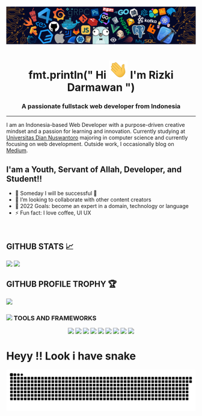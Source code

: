 <!-- # Hallo I'm Lailatul Fitriyah 👋

[![Linkedin Badge](https://img.shields.io/badge/LailatulFitriyah-blue?style=for-the-badge&logo=Linkedin&logoColor=white&link=https://www.linkedin.com/in/lailatul-fitriyah-5964611a7/)](https://www.linkedin.com/in/lailatul-fitriyah-5964611a7/)
[![Medium Badge](https://img.shields.io/badge/@fitringer612-000000?style=for-the-badge&labelColor=000000&logo=Medium&link=https://medium.com/@fitringer612)](https://medium.com/@fitringer612)
[![Twitter Badge](https://img.shields.io/badge/@fitringer612-1ca0f1?style=for-the-badge&labelColor=1ca0f1&logo=twitter&logoColor=white&link=https://twitter.com/fitringer612)](https://twitter.com/fitringer612)
[![Instagram Badge](https://img.shields.io/badge/@fitrifff_-purple?style=for-the-badge&logo=instagram&logoColor=white&link=https://www.instagram.com/fitrifff_/)](https://www.instagram.com/fitrifff_/)
[![Gmail Badge](https://img.shields.io/badge/-fitringer612@gmail.com-c14438?style=for-the-badge&logo=Gmail&logoColor=white&link=mailto:fitringer612@gmail.com)](mailto:fitringer612@gmail.com)
 -->
 
 <p align="center"><img src="https://raw.githubusercontent.com/KevinPatel04/KevinPatel04/master/header.png"></p>
<h1 align="center">fmt.println(" Hi  <img src="https://raw.githubusercontent.com/ABSphreak/ABSphreak/master/gifs/Hi.gif" width="50"> I'm Rizki Darmawan ")     </h1>
<h3 align="center">A passionate fullstack web developer from Indonesia</h3>
<hr />

I am an Indonesia-based Web Developer with a purpose-driven creative mindset and a passion for learning and innovation.
Currently studying at [Universitas Dian Nuswantoro](https://dinus.ac.id/) majoring in computer science and currently focusing on web development.
Outside work, I occasionally blog on [Medium](https://medium.com/@fitringer612).


<!-- <img align="right" src="https://media.giphy.com/media/BFDYVDaCi4X5oupjWP/giphy.gif"> -->

<!-- <div style="width:100%;height:0;padding-bottom:56%;position:relative;"><iframe src="https://giphy.com/embed/ZapH43gBVQWNCTbuc6" width="100%" height="100%" style="position:absolute" frameBorder="0" class="giphy-embed" allowFullScreen></iframe></div><p><a href="https://giphy.com/gifs/ZapH43gBVQWNCTbuc6">via GIPHY</a></p> -->

## I'am a Youth, Servant of Allah, Developer, and Student!!


- 🌱 Someday I will be successful 🤣
- 👯 I’m looking to collaborate with other content creators
- 🥅 2022 Goals: become an expert in a domain, technology or language
- ⚡ Fun fact: I love coffee, UI UX

<br>

## GITHUB STATS 📈
<p>
  <tr>
    
<td><img src="https://github-readme-stats.vercel.app/api?username=fitri612&show_icons=true&hide_border=true&theme=radical&layout=compact" /></td>
  <td><img src="https://github-readme-stats.vercel.app/api/top-langs/?username=fitri612&&layout=compact&langs_count=8&theme=radical&hide_border=true" height="195"/></td>
  </tr>
</p>

## GITHUB PROFILE TROPHY 🏆
<p>
  <img src="https://github-profile-trophy.vercel.app/?username=fitri612&margin-w=25&margin-h=25&column=10&theme=darkhub" />    
</p>

### <img src="https://raw.githubusercontent.com/alexnaiman/alexnaiman/master/resources/pickaxe.png" width="40px" /> TOOLS AND FRAMEWORKS
<p align="center">
<img src="https://raw.githubusercontent.com/alexnaiman/alexnaiman/master/resources/dev/csharp.svg" height="35px" style="vertical-align:top margin:6px 4px" />
        <img src="https://raw.githubusercontent.com/alexnaiman/alexnaiman/master/resources/dev/css3.svg" height="35px" style="vertical-align:top margin:6px 4px" />
          <img src="https://raw.githubusercontent.com/alexnaiman/alexnaiman/master/resources/dev/html.svg" height="35px" style="vertical-align:top margin:6px 4px" />
            <img src="https://raw.githubusercontent.com/alexnaiman/alexnaiman/master/resources/dev/js.svg" height="35px" style="vertical-align:top margin:6px 4px" />
           <img src="https://raw.githubusercontent.com/alexnaiman/alexnaiman/master/resources/dev/mobile.svg" height="35px" style="vertical-align:top margin:6px 4px" />
               <img src="https://raw.githubusercontent.com/alexnaiman/alexnaiman/master/resources/dev/react_native.svg" height="35px" style="vertical-align:top margin:6px 4px"/>
               <img src="https://raw.githubusercontent.com/alexnaiman/alexnaiman/master/resources/dev/react.svg" height="35px" style="vertical-align:top margin:6px 4px"/>
                            <img src="https://raw.githubusercontent.com/alexnaiman/alexnaiman/master/resources/dev/unity.svg" height="35px" style="vertical-align:top margin:6px 4px"/>
             <img src="https://raw.githubusercontent.com/alexnaiman/alexnaiman/master/resources/dev/visualstudio_code.svg" height="35px" style="vertical-align:top margin:6px 4px"/>
             
</p>

# Heyy !! Look i have snake

<img src="https://github.com/SyifaAinnur/SyifaAinnur/blob/output/github-contribution-grid-snake.svg">

<!--END_SECTION:waka-->




[twitter]: https://twitter.com/fitringer612
[instagram]: https://www.instagram.com/fitrifff_
[linkedin]: https://www.linkedin.com/in/lailatul-fitriyah-5964611a7/
[webdevplaylist]: https://github.com/fitri612/fitri612
